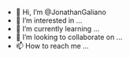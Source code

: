 - 👋 Hi, I’m @JonathanGaliano
- 👀 I’m interested in ...
- 🌱 I’m currently learning ...
- 💞️ I’m looking to collaborate on ...
- 📫 How to reach me ...

<!---
JonathanGaliano/JonathanGaliano is a ✨ special ✨ repository because its `README.md` (this file) appears on your GitHub profile.
You can click the Preview link to take a look at your changes.
--->
